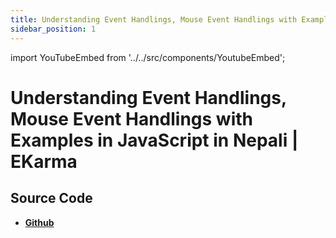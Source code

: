 ```yaml
---
title: Understanding Event Handlings, Mouse Event Handlings with Examples in JavaScript in Nepali | EKarma
sidebar_position: 1
---
```


import YouTubeEmbed from '../../src/components/YoutubeEmbed';

# Understanding Event Handlings, Mouse Event Handlings with Examples in JavaScript in Nepali | EKarma

<YouTubeEmbed videoId="Pw4nOjP8JUc" />

## Source Code

- [**Github**](https://github.com/isarojdahal/javascript-workshop)